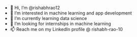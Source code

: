- 👋 Hi, I’m @rishabhrao12
- 👀 I’m interested in machine learning and app development
- 🌱 I’m currently learning data science
- 💞️ I’m looking for internships in machine learning
- 📫 Reach me on my LinkedIn profile @ rishabh-rao-10

<!---
rishabhrao12/rishabhrao12 is a ✨ special ✨ repository because its `README.md` (this file) appears on your GitHub profile.
You can click the Preview link to take a look at your changes.
--->
